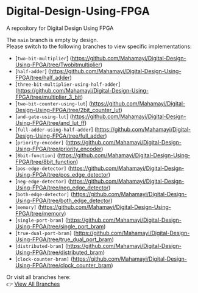 # Digital-Design-Using-FPGA
A repository for Digital Design Using FPGA

The `main` branch is empty by design.  
Please switch to the following branches to view specific implementations:
- [`two-bit-multiplier`] (https://github.com/Mahamayi/Digital-Design-Using-FPGA/tree/Twobitmultiplier)
- [`half-adder`] (https://github.com/Mahamayi/Digital-Design-Using-FPGA/tree/half_adder)
- [`three-bit-multiplier-using-half-adder`] (https://github.com/Mahamayi/Digital-Design-Using-FPGA/tree/multiplier_3_bit)  
- [`two-bit-counter-using-lut`]  (https://github.com/Mahamayi/Digital-Design-Using-FPGA/tree/2bit_counter_lut)
- [`and-gate-using-lut`] (https://github.com/Mahamayi/Digital-Design-Using-FPGA/tree/and_lut_ff)
- [`full-adder-using-half-adder`] (https://github.com/Mahamayi/Digital-Design-Using-FPGA/tree/full_adder)
- [`priority-encoder]` (https://github.com/Mahamayi/Digital-Design-Using-FPGA/tree/priority_encoder)
- [`8bit-function]` (https://github.com/Mahamayi/Digital-Design-Using-FPGA/tree/8bit_function)
- [`pos-edge-detector]` (https://github.com/Mahamayi/Digital-Design-Using-FPGA/tree/pos_edge_detector)
- [`neg-edge-detector]` (https://github.com/Mahamayi/Digital-Design-Using-FPGA/tree/neg_edge_detector)
- [`both-edge-detector]` (https://github.com/Mahamayi/Digital-Design-Using-FPGA/tree/both_edge_detector)
- [`memory]` (https://github.com/Mahamayi/Digital-Design-Using-FPGA/tree/memory)
- [`single-port-bram]` (https://github.com/Mahamayi/Digital-Design-Using-FPGA/tree/single_port_bram)
- [`true-dual-port-bram]` (https://github.com/Mahamayi/Digital-Design-Using-FPGA/tree/true_dual_port_bram)
- [`distributed-bram]` (https://github.com/Mahamayi/Digital-Design-Using-FPGA/tree/distributed_bram)
- [`clock-counter-bram]` (https://github.com/Mahamayi/Digital-Design-Using-FPGA/tree/clock_counter_bram)


Or visit all branches here:  
👉 [View All Branches](https://github.com/Mahamayi/Digital-Design-Using-FPGA/branches)
